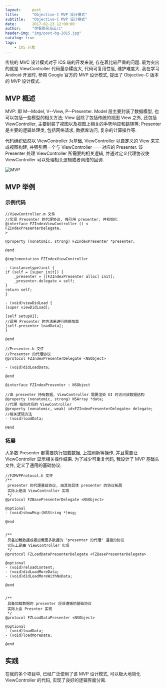 ```yaml
---
layout:     post
title:      "Objective-C MVP 设计模式"
subtitle:   "Objective-C MVP 设计模式"
date:       2017-02-23 12:00:00
author:     "你看那朵乌云儿"
header-img: "img/post-bg-2015.jpg"
catalog: true
tags:
    - iOS 开发
---
```



传统的 MVC 设计模式对于 iOS 端的开发来说, 存在着比较严重的问题. 最为突出的就是 ViewController 代码量杂糅庞大, 代码可复用性低, 维护难度大. 我在学习 Android 开发时, 参照 Google 官方的 MVP 设计模式, 提出了 Objective-C 版本的 MVP 设计模式.  


## MVP 概述

MVP: 即 M--Model, V--View, P--Presenter. Model 层主要封装了数据模型, 也可以包括一些模型的相关方法; View 层除了包括传统的视图 View 之外, 还包括 ViewController, 主要封装了视图以及视图上相关的手势响应和跳转等; Presenter 是主要的逻辑处理类, 包括网络请求, 数据库访问, 复杂的计算操作等.


代码组织依然以 ViewController 为基础, ViewController 以自定义的 View 来完成视图构建, 并强引用一个与 ViewController 一一对应的 Presenter. 该 Presenter 处理 ViewController 所需要的相关逻辑, 并通过定义代理协议使 ViewController 可以处理相关逻辑或者网络的回调.


![MVP](https://github.com/Jax1993/Something/blob/master/Image/post-mvp0.png?raw=true)

## MVP 举例

### 示例代码
	//ViewController.m 文件
	//实现 Presenter 的代理协议, 强引用 presenter, 并初始化  
	@interface FZIndexViewController () <
	FZIndexPresenterDelegate,
	>
	
	@property (nonatomic, strong) FZIndexPresenter *presenter;
	
	@end
	
	@implementation FZIndexViewController
	
	- (instancetype)init {
    if (self = [super init]) {
        _presenter = [[FZIndexPresenter alloc] init];
        _presenter.delegate = self;
    }
    return self;
	}
	
	- (void)viewDidLoad {
    [super viewDidLoad];
    
    [self setupUI];
    //调用 Presenter 的方法来进行网络加载  
    [self.presenter loadData];
    }
	
	@end
	
	//Presenter.h 文件
	//Presenter 的代理协议
	@protocol FZIndexPresenterDelegate <NSObject>

	- (void)didLoadData;

	@end

	@interface FZIndexPresenter : NSObject

	//由 presenter 持有数据, ViewController 需要渲染 UI 时访问该数据结构
	@property (nonatomic, strong) NSArray *data;
	//代理 指向对应的 ViewController
	@property (nonatomic, weak) id<FZIndexPresenterDelegate> delegate;
	//相关逻辑方法
	- (void)loadData;

	@end
	
### 拓展

大多数 Presenter 都需要执行加载数据, 上拉刷新等操作, 并且需要让ViewController 显示相关操作结果. 为了减少可重复代码, 我设计了 MVP 基础头文件, 定义了通用的基础协议.

	//FZMVPProtocol.h 文件
	/**
	 presenter 的代理基础协议, 由其他具体 presenter 的协议拓展
	 实际上是由 ViewController 实现
	 */
	@protocol FZBasePresenterDelegate <NSObject>

	@optional
	- (void)showMsg:(NSString *)msg;

	@end


	/**
	 具备加载数据或者加载更多数据的 "presenter 的代理" 遵循的协议
	 实际上是由 ViewController 实现
	 */
	@protocol FZLoadDataPresenterDelegate <FZBasePresenterDelegate>

	@optional
	- (void)reloadContent;
	- (void)didLoadMoreData;
	- (void)didLoadMoreWithNoData;

	@end


	/**
	 具备加载数据的 presenter 应该遵循的基础协议
	 实际上由 Presnter 实现
	 */
	@protocol FZLoadDataPresenter <NSObject>

	@optional
	- (void)loadData;
	- (void)loadMoreData;

	@end
	
	
## 实践

在我的多个项目中, 已经广泛使用了该 MVP 设计模式, 可以极大地简化 ViewController 的代码, 实现了良好的逻辑界面分离.